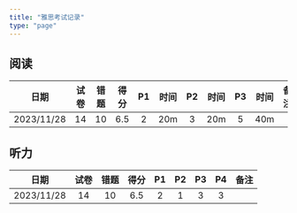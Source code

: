 ```yaml
---
title: "雅思考试记录"
type: "page"
---
```


## 阅读

|日期         | 试卷     | 错题    |  得分    | P1     | 时间     | P2       | 时间     | P3      | 时间    |备注|
|:----------:|:-------:|:-------:|:-------:|:-------:|:-------:|:--------:|:--------:|:-------:|:------:|---------|
|2023/11/28  | 14      | 10      | 6.5     | 2       | 20m     | 3        | 20m     | 5        | 40m    | |

## 听力

|日期         | 试卷     | 错题    |  得分    | P1     | P2     | P3       | P4       |备注|
|:----------:|:-------:|:-------:|:-------:|:-------:|:-------:|:--------:|:--------:|---------|
|2023/11/28  | 14      | 10      | 6.5     | 2       | 1       | 3        | 3       |  |
